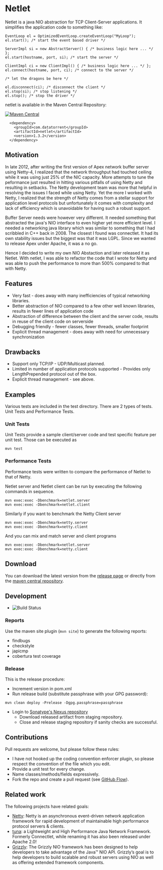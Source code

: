 # Netlet

Netlet is a java NIO abstraction for TCP Client-Server applications. It simplifies the application code to something
like:

```
EventLoop el = OptimizedEventLoop.createEventLoop("MyLoop");
el.start(); /* start the event based driver */

ServerImpl si = new AbstractServer() { /* business logic here ... */ };
el.start(hostname, port, si); /* start the server */

ClientImpl ci = new ClientImpl() { /* business logic here ... */ };
el.connect(hostname, port, ci); /* connect to the server */

/* let the dragons be here */

el.disconnect(ci); /* disconnect the client */
el.stop(si); /* stop listening */
el.stop(); /* stop the driver */
```

netlet is available in the Maven Central Repository: 

[![Maven Central](https://maven-badges.herokuapp.com/maven-central/com.datatorrent/netlet/badge.svg)](http://mvnrepository.com/artifact/com.datatorrent/netlet)

```
  <dependency>
    <groupId>com.datatorrent</groupId>
    <artifactId>netlet</artifactId>
    <version>1.3.2</version>
  </dependency>
```

## Motivation

In late 2012, after writing the first version of Apex network buffer server using Netty-4, I realized that the network
throughput had touched ceiling while it was using just 25% of the NIC capacity. More attempts to tune the peformance
just resulted in hitting various pitfalls of using Netty and resulting in setbacks. The Netty development team was more
that helpful in resolving the issues I faced while using Netty. Yet the more I worked with Netty, I realized that the
strength of Netty comes from a stellar support for application level protocols but unfortunately it comes with complexity
and lack of efficiency which is unavoidable for having such a robust support.

Buffer Server needs were however very different. It needed something that abstracted the java's NIO interface to even
higher yet more efficient level. I needed a networking java library which was similar to something that I had scribbled
in C++ back in 2008. The closest I found was connectlet. It had its own stability issues but the biggest was that it
was LGPL. Since we wanted to release Apex under Apache, it was a no go.

Hence I decided to write my own NIO Abstaction and later released it as Netlet. With netlet, I was able to refactor the
code that I wrote for Netty and was able to push the performance to more than 500% compared to that with Netty.

## Features

* Very fast - does away with many inefficiencies of typical networking libraries.
* Better abstraction of NIO compared to a few other well known libraries, results in fewer lines of application code
* Abstraction of difference between the client and the server code, results in reuse of the client code on serverside
* Debugging friendly - fewer classes, fewer threads, smaller footprint
* Explicit thread management - does away with need for unnecessary synchronization

## Drawbacks

* Support only TCP/IP - UDP/Multicast planned.
* Limited in number of application protocols supported - Provides only LengthPrepended protocol out of the box.
* Explicit thread management - see above.

## Examples

Various tests are included in the test directory. There are 2 types of tests. Unit Tests and Performance Tests.

### Unit Tests

Unit Tests provide a sample client/server code and test specific feature per unit test. Those can be executed as
```
mvn test
```

### Performance Tests

Performance tests were written to compare the performance of Netlet to that of Netty. 

Netlet server and Netlet client can be run by executing the following commands in sequence.
```
mvn exec:exec -Dbenchmark=netlet.server
mvn exec:exec -Dbenchmark=netlet.client
```

Similarly if you want to benchmark the Netty Client server
```
mvn exec:exec -Dbenchmark=netty.server
mvn exec:exec -Dbenchmark=netty.client
```

And you can mix and match server and client programs 
```
mvn exec:exec -Dbenchmark=netlet.server
mvn exec:exec -Dbenchmark=netty.client
```

## Download

You can download the latest version from the [release page](https://github.com/DataTorrent/Netlet/releases) or directly from the [maven central repository](http://search.maven.org/#search%7Cga%7C1%7Ca%3A%22netlet%22).

## Development

* ![Build Status](https://travis-ci.org/DataTorrent/Netlet.svg?branch=master)

### Reports

Use the maven site plugin (`mvn site`) to generate the following reports:
 * findbugs
 * checkstyle
 * japicmp
 * cobertura test coverage

### Release

This is the release procedure:
* Increment version in pom.xml
* Run release build (substitute passphrase with your GPG password):
```
mvn clean deploy -Prelease -Dgpg.passphrase=passphrase
```
* Login to [Sonatype's Nexus repository](https://oss.sonatype.org/)
  * Download released artifact from staging repository.
  * Close and release staging repository if sanity checks are successful.

## Contributions

Pull requests are welcome, but please follow these rules:

* I have not hooked up the coding convention enforcer plugin, so please respect the convention of the file which you edit.
* Provide a unit test for every change.
* Name classes/methods/fields expressively.
* Fork the repo and create a pull request (see [GitHub Flow](https://guides.github.com/introduction/flow/index.html)).

## Related work

The following projects have related goals:

* [Netty](http://netty.io/): Netty is an asynchronous event-driven network application framework for rapid development of maintainable high performance protocol servers & clients.
* [tuna](https://github.com/xqbase/tuna): a Lightweight and High Performance Java Network Framework. Formerly Connectlet, while renaming it has also been released under Apache 2.0!
* [Grizzly](https://grizzly.java.net/): The Grizzly NIO framework has been designed to help developers to take advantage of the Java™ NIO API. Grizzly’s goal is to help developers to build scalable and robust servers using NIO as well as offering extended framework components.
